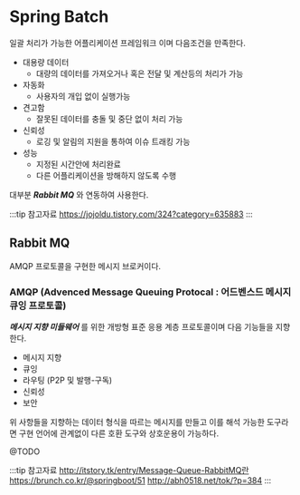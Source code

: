 # Spring Batch

일괄 처리가 가능한 어플리케이션 프레임워크 이며 다음조건을 만족한다.

* 대용량 데이터
  * 대량의 데이터를 가져오거나 혹은 전달 및 계산등의 처리가 가능
* 자동화
  * 사용자의 개입 없이 실행가능
* 견고함
  * 잘못된 데이터를 충돌 및 중단 없이 처리 가능
* 신뢰성
  * 로깅 및 알림의 지원을 통하여 이슈 트래킹 가능
* 성능
  * 지정된 시간안에 처리완료
  * 다른 어플리케이션을 방해하지 않도록 수행

대부분 _**Rabbit MQ**_ 와 연동하여 사용한다.

:::tip 참고자료
<https://jojoldu.tistory.com/324?category=635883>
:::

## Rabbit MQ

AMQP 프로토콜을 구현한 메시지 브로커이다.

### AMQP (Advenced Message Queuing Protocal : 어드벤스드 메시지 큐잉 프로토콜)

_**메시지 지향 미들웨어**_ 를 위한 개방형 표준 응용 계층 프로토콜이며 다음 기능들을 지향한다.

* 메시지 지향
* 큐잉
* 라우팅 (P2P 및 발행-구독)
* 신뢰성
* 보안

위 사항들을 지향하는 데이터 형식을 따르는 메시지를 만들고 이를 해석 가능한 도구라면 구현 언어에 관계없이 다른 호환 도구와 상호운용이 가능하다.

@TODO

:::tip 참고자료
<http://itstory.tk/entry/Message-Queue-RabbitMQ란>  
<https://brunch.co.kr/@springboot/51>
<http://abh0518.net/tok/?p=384>
:::